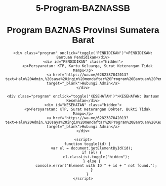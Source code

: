 # 5-Program-BAZNASSB
<!DOCTYPE html>
<html lang="id">
<head>
    <meta charset="UTF-8">
    <meta name="viewport" content="width=device-width, initial-scale=1.0">
    <title>Program BAZNAS Provinsi Sumatera Barat</title>
    <style>
        body { font-family: Arial, sans-serif; text-align: center; }
        .program { margin: 10px; padding: 10px; border: 1px solid #ccc; cursor: pointer; }
        .hidden { display: none; }
    </style>
</head>
<body>
    <h1>Program BAZNAS Provinsi Sumatera Barat</h1>
    
    <div class="program" onclick="toggle('PENDIDIKAN')">PENDIDIKAN: Bantuan Pendidikan</div>
    <div id="PENDIDIKAN" class="hidden">
        <p>Persyaratan: KTP, Kartu Keluarga, Surat Keterangan Tidak Mampu</p>
        <a href="https://wa.me/6282387042013?text=Halo%20Admin,%20saya%20ingin%20mendaftar%20Program%20Bantuan%20Pendidikan" target="_blank">Hubungi Admin</a>
    </div>
    
    <div class="program" onclick="toggle('KESEHATAN')">KESEHATAN: Bantuan Kesehatan</div>
    <div id="KESEHATAN" class="hidden">
        <p>Persyaratan: KTP, Surat Keterangan Dokter, Bukti Tidak Mampu</p>
        <a href="https://wa.me/6282387042013?text=Halo%20Admin,%20saya%20ingin%20mendaftar%20Program%20Bantuan%20Kesehatan" target="_blank">Hubungi Admin</a>
    </div>
    
    <script>
        function toggle(id) {
            var el = document.getElementById(id);
            if (el) {
                el.classList.toggle("hidden");
            } else {
                console.error("Element with ID " + id + " not found.");
            }
        }
    </script>
</body>
</html>
